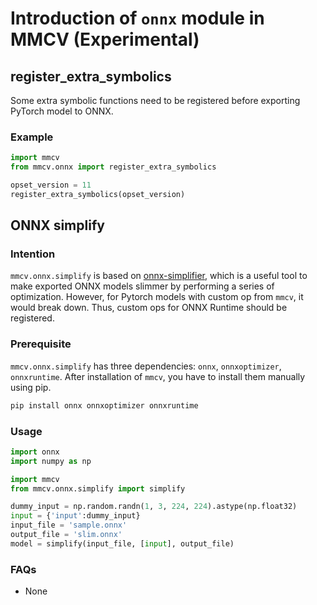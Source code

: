 # Introduction of `onnx` module in MMCV (Experimental)

## register_extra_symbolics

Some extra symbolic functions need to be registered before exporting PyTorch model to ONNX.

### Example

```python
import mmcv
from mmcv.onnx import register_extra_symbolics

opset_version = 11
register_extra_symbolics(opset_version)
```

## ONNX simplify

### Intention

`mmcv.onnx.simplify` is based on [onnx-simplifier](https://github.com/daquexian/onnx-simplifier), which is a useful tool to make exported ONNX models slimmer by performing a series of optimization. However, for Pytorch models with custom op from `mmcv`, it would break down. Thus, custom ops for ONNX Runtime should be registered.

### Prerequisite

`mmcv.onnx.simplify` has three dependencies: `onnx`, `onnxoptimizer`, `onnxruntime`. After installation of `mmcv`, you have to install them manually using pip.

```bash
pip install onnx onnxoptimizer onnxruntime
```

### Usage

```python
import onnx
import numpy as np

import mmcv
from mmcv.onnx.simplify import simplify

dummy_input = np.random.randn(1, 3, 224, 224).astype(np.float32)
input = {'input':dummy_input}
input_file = 'sample.onnx'
output_file = 'slim.onnx'
model = simplify(input_file, [input], output_file)
```

### FAQs

- None
